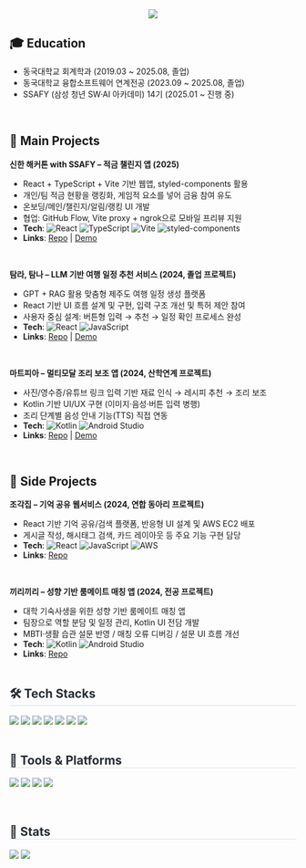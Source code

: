 <div align="center">
  <img src="https://capsule-render.vercel.app/api?type=waving&color=auto&height=180&text=Yerim's%20GITHUB&fontColor=ffffff&fontSize=60" />
</div>

<!-- Education -->
## 🎓 Education
- 동국대학교 회계학과 (2019.03 ~ 2025.08, 졸업)
- 동국대학교 융합소프트웨어 연계전공 (2023.09 ~ 2025.08, 졸업)
- SSAFY (삼성 청년 SW·AI 아카데미) 14기 (2025.01 ~ 진행 중)

<br>

<!-- Projects -->
## 📌 Main Projects

**신한 해커톤 with SSAFY – 적금 챌린지 앱 (2025)**
- React + TypeScript + Vite 기반 웹앱, styled-components 활용  
- 개인/팀 적금 현황을 랭킹화, 게임적 요소를 넣어 금융 참여 유도  
- 온보딩/메인/챌린지/알림/랭킹 UI 개발  
- 협업: GitHub Flow, Vite proxy + ngrok으로 모바일 프리뷰 지원  
- **Tech**: ![React](https://img.shields.io/badge/React-61DAFB?style=flat&logo=react&logoColor=black) 
  ![TypeScript](https://img.shields.io/badge/TypeScript-3178C6?style=flat&logo=typescript&logoColor=white) 
  ![Vite](https://img.shields.io/badge/Vite-646CFF?style=flat&logo=vite&logoColor=white) 
  ![styled-components](https://img.shields.io/badge/styled--components-DB7093?style=flat&logo=styledcomponents&logoColor=white)
- **Links**: [Repo](https://github.com/YeRimmm-Cho/신한해커톤_FE) \| [Demo](https://링크넣기)

<br>

**탐라, 탐나 – LLM 기반 여행 일정 추천 서비스 (2024, 졸업 프로젝트)**
- GPT + RAG 활용 맞춤형 제주도 여행 일정 생성 플랫폼  
- React 기반 UI 흐름 설계 및 구현, 입력 구조 개선 및 특허 제안 참여  
- 사용자 중심 설계: 버튼형 입력 → 추천 → 일정 확인 프로세스 완성  
- **Tech**: ![React](https://img.shields.io/badge/React-61DAFB?style=flat&logo=react&logoColor=black)
  ![JavaScript](https://img.shields.io/badge/JavaScript-F7DF1E?style=flat&logo=javascript&logoColor=black)
- **Links**: [Repo](https://github.com/YeRimmm-Cho/신한해커톤_FE) \| [Demo](https://링크넣기)

<br>

**마트피아 – 멀티모달 조리 보조 앱 (2024, 산학연계 프로젝트)**
- 사진/영수증/유튜브 링크 입력 기반 재료 인식 → 레시피 추천 → 조리 보조  
- Kotlin 기반 UI/UX 구현 (이미지·음성·버튼 입력 병행)  
- 조리 단계별 음성 안내 기능(TTS) 직접 연동  
- **Tech**: ![Kotlin](https://img.shields.io/badge/Kotlin-7F52FF?style=flat&logo=kotlin&logoColor=white) 
  ![Android Studio](https://img.shields.io/badge/Android%20Studio-3DDC84?style=flat&logo=androidstudio&logoColor=white)
- **Links**: [Repo](https://github.com/YeRimmm-Cho/신한해커톤_FE) \| [Demo](https://링크넣기)

<br>

## 🌱 Side Projects

**조각집 – 기억 공유 웹서비스 (2024, 연합 동아리 프로젝트)**
- React 기반 기억 공유/검색 플랫폼, 반응형 UI 설계 및 AWS EC2 배포  
- 게시글 작성, 해시태그 검색, 카드 레이아웃 등 주요 기능 구현 담당  
- **Tech**: ![React](https://img.shields.io/badge/React-61DAFB?style=flat&logo=react&logoColor=black)
  ![JavaScript](https://img.shields.io/badge/JavaScript-F7DF1E?style=flat&logo=javascript&logoColor=black)
  ![AWS](https://img.shields.io/badge/AWS-232F3E?style=flat&logo=amazonaws&logoColor=white)
- **Links**: [Repo](https://github.com/YeRimmm-Cho/조각집)

<br>

**끼리끼리 – 성향 기반 룸메이트 매칭 앱 (2024, 전공 프로젝트)**
- 대학 기숙사생을 위한 성향 기반 룸메이트 매칭 앱
- 팀장으로 역할 분담 및 일정 관리, Kotlin UI 전담 개발  
- MBTI·생활 습관 설문 반영 / 매칭 오류 디버깅 / 설문 UI 흐름 개선  
- **Tech**: ![Kotlin](https://img.shields.io/badge/Kotlin-7F52FF?style=flat&logo=kotlin&logoColor=white) 
  ![Android Studio](https://img.shields.io/badge/Android%20Studio-3DDC84?style=flat&logo=androidstudio&logoColor=white)
- **Links**: [Repo](https://github.com/YeRimmm-Cho/조각집)
<br><br>

<!-- Tech Stacks -->
<h2 style="border-bottom:1px solid #d8dee4; color:#282d33;">🛠️ Tech Stacks</h2>
<div>
  <img src="https://img.shields.io/badge/HTML5-E34F26?style=for-the-badge&logo=HTML5&logoColor=white"/>
  <img src="https://img.shields.io/badge/CSS3-1572B6?style=for-the-badge&logo=CSS3&logoColor=white"/>
  <img src="https://img.shields.io/badge/JavaScript-F7DF1E?style=for-the-badge&logo=JavaScript&logoColor=black"/>
  <img src="https://img.shields.io/badge/TypeScript-3178C6?style=for-the-badge&logo=TypeScript&logoColor=white"/>
  <img src="https://img.shields.io/badge/React-61DAFB?style=for-the-badge&logo=React&logoColor=black"/>
  <img src="https://img.shields.io/badge/Python-3776AB?style=for-the-badge&logo=Python&logoColor=white"/>
  <img src="https://img.shields.io/badge/Kotlin-7F52FF?style=for-the-badge&logo=Kotlin&logoColor=white"/>
</div>

<br>

<!-- Tools & Platforms -->
<h2 style="border-bottom:1px solid #d8dee4; color:#282d33;">🧰 Tools & Platforms</h2>
<div>
  <img src="https://img.shields.io/badge/Git-F05032?style=for-the-badge&logo=Git&logoColor=white"/>
  <img src="https://img.shields.io/badge/Figma-F24E1E?style=for-the-badge&logo=Figma&logoColor=white"/>
  <img src="https://img.shields.io/badge/Notion-000000?style=for-the-badge&logo=Notion&logoColor=white"/>
  <img src="https://img.shields.io/badge/Android%20Studio-3DDC84?style=for-the-badge&logo=androidstudio&logoColor=white"/>
</div>
<br>

<br>

<!-- Stats -->
<h2 style="border-bottom:1px solid #d8dee4; color:#282d33;">🏅 Stats</h2>
<div>
  <img src="https://github-readme-stats.vercel.app/api?username=YeRimmm-Cho&bg_color=180,ffffff,00000000&title_color=000000&text_color=000000"/>
  <img src="https://github-readme-stats.vercel.app/api/top-langs/?username=YeRimmm-Cho&layout=compact&bg_color=180,ffffff,00000000&title_color=000000&text_color=000000"/>
</div>
